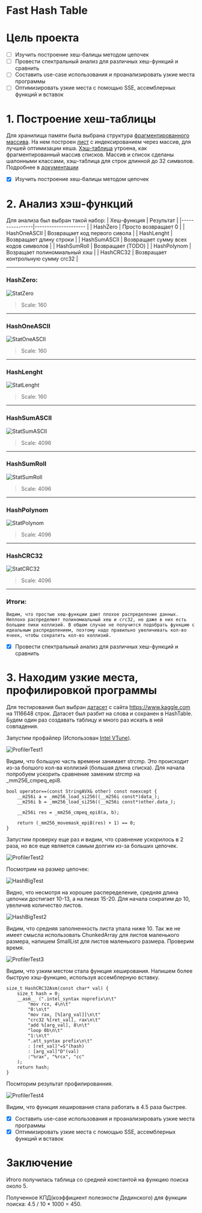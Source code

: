 # Fast Hash Table

# Цель проекта
- [ ] Изучить построение хеш-балицы методом цепочек
- [ ] Провести спектральный анализ для различных хеш-функций и сравнить
- [ ] Составить use-case использования и проанализировать узкие места программы
- [ ] Оптимизировать узкие места с помощью SSE, ассемблерных функций и вставок

# 1. Построение хеш-таблицы
Для хранилища памяти была выбрана структура [фрагментированного массива](src/tools/ChunkedArray_.hpp). На нем построен [лист](src/tools/List.hpp) с индексированием через массив, для лучшей оптимизации кеша. [Хэш-таблица](src/tools/HashTable.hpp) утроена, как фрагментированный массив списков. Массив и список сделаны шалонными классами, хэш-таблица для строк длинной до 32 символов. Подробнее в [документации]()

- [x] Изучить построение хеш-балицы методом цепочек

# 2. Анализ хэш-функций
Для анализа был выбран такой набор:
| Хеш-функция    | Результат                            |
|----------------|---------------------                 |
| HashZero       | Просто возвращает 0                  |
| HashOneASCII   | Возвращает код первого сивола        |
| HashLenght     | Возвращает длину строки              |
| HashSumASCII   | Возвращает сумму всех кодов символов |
| HashSumRoll    | Возвращает (TODO)                    |
| HashPolynom    | Возращает полиномиальный хэш         |
| HashCRC32      | Возвращает контрольную сумму crc32   |

---

### HashZero: 

![StatZero](doc/screenshots/plot_stat_hash_zero.png)

> Scale: 160

---

### HashOneASCII

![StatOneASCII](doc/screenshots/plot_stat_hash_one_ascii.png)

> Scale: 160

---

### HashLenght

![StatLenght](doc/screenshots/plot_stat_hash_lenght.png)

> Scale: 160

---

### HashSumASCII

![StatSumASCII](doc/screenshots/plot_stat_hash_sum_ascii.png)

> Scale: 4096

---

### HashSumRoll

![StatSumRoll](doc/screenshots/plot_stat_hash_sum_roll.png)

> Scale: 4096

---

### HashPolynom

![StatPolynom](doc/screenshots/plot_stat_hash_polynom.png)

> Scale: 4096

---

### HashCRC32

![StatCRC32](doc/screenshots/plot_stat_hash_crc32.png)

> Scale: 4096

---

### Итоги:

    Видим, что простые хеш-функции дают плохое распределение данных. Неплохо распределюят полиномиальный хеш и crc32, но даже в них есть большие пики коллизий. В общем случае не получится подобрать функцию с идеальным распределением, поэтому надо правильно увеличивать кол-во ячеек, чтобы сократить кол-во коллизий.

- [x] Провести спектральный анализ для различных хеш-функций и сравнить

# 3. Находим узкие места, профилировкой программы 

Для тестирования был выбран [датасет](assets/text/big.txt) с сайта https://www.kaggle.com на 1116648 строк. Датасет был разбит на слова и сохранен в HashTable. Будем один раз создавать таблицу и много раз искать в ней совпадения. 

Запустим профайлер (Использован [Intel VTune](https://www.intel.com/content/www/us/en/support/ru-banner-inside.html)).

![ProfilerTest1](doc/screenshots/prof_test_1.png)

Видим, что большую часть времени занимает strcmp. Это происходит из-за болшого кол-ва коллизий (большая длина списка). Для начала попробуем ускорить сравнение заменим strcmp на _mm256_cmpeq_epi8.

    bool operator==(const StringAVX& other) const noexcept {        
        __m256i a = _mm256_load_si256((__m256i const*)data_);
        __m256i b = _mm256_load_si256((__m256i const*)other.data_);

        __m256i res = _mm256_cmpeq_epi8(a, b);

        return (_mm256_movemask_epi8(res) + 1) == 0;
    }

Запустим проверку еще раз и видим, что сравнение ускорилось в 2 раза, но все еще является самым долгим из-за больших цепочек.

![ProfilerTest2](doc/screenshots/prof_test_2.png)

Посмотрим на размер цепочек:

![HashBigTest](doc/screenshots/plot_stat_hash_big_text.png)

Видно, что несмотря на хорошее распеределение, средняя длина цепочки достигает 10-13, а на пиках 15-20. Для начала сократим до 10, увеличив количество листов.

![HashBigTest2](doc/screenshots/plot_stat_hash_big_text_2.png)

Видим, что средняя заполненность листа упала ниже 10. Так же не имеет смысла использовать ChunkedArray для листов маленького размера, напишем SmallList для листов маленького размера. Проверим время.

![ProfilerTest3](doc/screenshots/prof_test_3.png)

Видим, что узким местом стала функция хеширования. Напишем более быструю хэш-функцию, используя ассемблерную вставку.

    size_t HashCRC32Asm(const char* val) {
        size_t hash = 0;
        __asm__ (".intel_syntax noprefix\n\t"
            "mov rcx, 4\n\t"
            "0:\n\t"
            "mov rax, [%[arg_val]]\n\t"
            "crc32 %[ret_val], rax\n\t"
            "add %[arg_val], 8\n\t"
            "loop 0b\n\t"
            "1:\n\t"
            ".att_syntax prefix\n\t"
            : [ret_val]"=S"(hash)
            : [arg_val]"D"(val)
            :"%rax", "%rcx", "cc"
        );
        return hash;
    }

Посмторим результат профилированния. 

![ProfilerTest4](doc/screenshots/prof_test_4.png)

Видим, что функция хеширования стала работать в 4.5 раза быстрее. 

- [x] Составить use-case использования и проанализировать узкие места программы
- [x] Оптимизировать узкие места с помощью SSE, ассемблерных функций и вставок

# Заключение 

Итого получилась таблица со средней константой на функцию поиска около 5.

Полученное КПД(коэффициент полезности Дединского) для функции поиска: 4.5 / 10 * 1000 = 450.